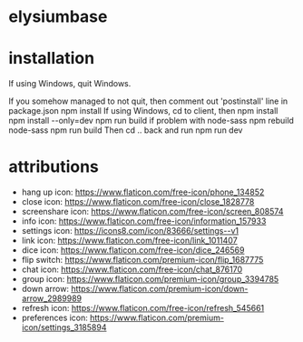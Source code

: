 # elysiumbase

# installation
If using Windows, quit Windows.

If you somehow managed to not quit, then comment out 'postinstall' line in package.json 
npm install
If using Windows, cd to client, then 
npm install
npm install --only=dev
npm run build
if problem with node-sass
npm rebuild node-sass
npm run build 
Then cd .. back and run 
npm run dev 


# attributions
- hang up icon: https://www.flaticon.com/free-icon/phone_134852
- close icon: https://www.flaticon.com/free-icon/close_1828778
- screenshare icon: https://www.flaticon.com/free-icon/screen_808574
- info icon: https://www.flaticon.com/free-icon/information_157933
- settings icon: https://icons8.com/icon/83666/settings--v1
- link icon: https://www.flaticon.com/free-icon/link_1011407
- dice icon: https://www.flaticon.com/free-icon/dice_246569
- flip switch: https://www.flaticon.com/premium-icon/flip_1687775 
- chat icon: https://www.flaticon.com/free-icon/chat_876170
- group icon: https://www.flaticon.com/premium-icon/group_3394785
- down arrow: https://www.flaticon.com/premium-icon/down-arrow_2989989
- refresh icon: https://www.flaticon.com/free-icon/refresh_545661
- preferences icon: https://www.flaticon.com/premium-icon/settings_3185894
